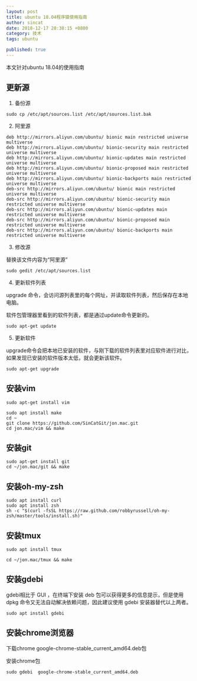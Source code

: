 ```yaml
---
layout: post
title: ubuntu 18.04程序猿使用指南
author: sincat
date: 2018-12-17 20:38:15 +0800
category: 技术
tags: ubuntu 

published: true
---
```


本文针对ubuntu 18.04的使用指南


## 更新源 ##

1. 备份源

```
sudo cp /etc/apt/sources.list /etc/apt/sources.list.bak
```

2. 阿里源

    
```
deb http://mirrors.aliyun.com/ubuntu/ bionic main restricted universe multiverse
deb http://mirrors.aliyun.com/ubuntu/ bionic-security main restricted universe multiverse
deb http://mirrors.aliyun.com/ubuntu/ bionic-updates main restricted universe multiverse
deb http://mirrors.aliyun.com/ubuntu/ bionic-proposed main restricted universe multiverse
deb http://mirrors.aliyun.com/ubuntu/ bionic-backports main restricted universe multiverse
deb-src http://mirrors.aliyun.com/ubuntu/ bionic main restricted universe multiverse
deb-src http://mirrors.aliyun.com/ubuntu/ bionic-security main restricted universe multiverse
deb-src http://mirrors.aliyun.com/ubuntu/ bionic-updates main restricted universe multiverse
deb-src http://mirrors.aliyun.com/ubuntu/ bionic-proposed main restricted universe multiverse
deb-src http://mirrors.aliyun.com/ubuntu/ bionic-backports main restricted universe multiverse
```

3. 修改源

替换该文件内容为“阿里源”
```
sudo gedit /etc/apt/sources.list  
```

4. 更新软件列表

upgrade 命令，会访问源列表里的每个网址，并读取软件列表，然后保存在本地电脑。

软件包管理器里看到的软件列表，都是通过update命令更新的。

```
sudo apt-get update
```

5. 更新软件

upgrade命令会把本地已安装的软件，与刚下载的软件列表里对应软件进行对比，如果发现已安装的软件版本太低，就会更新该软件。

```
sudo apt-get upgrade
```


## 安装vim

```
sudo apt-get install vim
```

```
sudo apt install make
cd ~
git clone https://github.com/SinCatGit/jon.mac.git
cd jon.mac/vim && make

```

## 安装git

```
sudo apt-get install git
cd ~/jon.mac/git && make

```

## 安装oh-my-zsh
    

```
sudo apt install curl
sudo apt install zsh
sh -c "$(curl -fsSL https://raw.github.com/robbyrussell/oh-my-zsh/master/tools/install.sh)"
```


## 安装tmux

```
sudo apt install tmux

```

```
cd ~/jon.mac/tmux && make
```

## 安装gdebi

gdebi相比于 GUI ，在终端下安装 deb 包可以获得更多的信息提示，但是使用 dpkg 命令又无法自动解决依赖问题，因此建议使用 gdebi 安装器替代以上两者。

```
sudo apt install gdebi
```

## 安装chrome浏览器

下载chrome google-chrome-stable_current_amd64.deb包

安装chrome包

```
sudo gdebi  google-chrome-stable_current_amd64.deb
```
